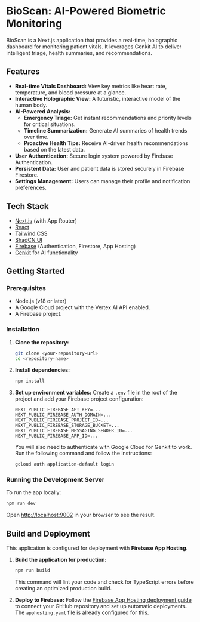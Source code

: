 # BioScan: AI-Powered Biometric Monitoring

BioScan is a Next.js application that provides a real-time, holographic dashboard for monitoring patient vitals. It leverages Genkit AI to deliver intelligent triage, health summaries, and recommendations.

## Features

- **Real-time Vitals Dashboard:** View key metrics like heart rate, temperature, and blood pressure at a glance.
- **Interactive Holographic View:** A futuristic, interactive model of the human body.
- **AI-Powered Analysis:**
  - **Emergency Triage:** Get instant recommendations and priority levels for critical situations.
  - **Timeline Summarization:** Generate AI summaries of health trends over time.
  - **Proactive Health Tips:** Receive AI-driven health recommendations based on the latest data.
- **User Authentication:** Secure login system powered by Firebase Authentication.
- **Persistent Data:** User and patient data is stored securely in Firebase Firestore.
- **Settings Management:** Users can manage their profile and notification preferences.

## Tech Stack

- [Next.js](https://nextjs.org/) (with App Router)
- [React](https://react.dev/)
- [Tailwind CSS](https://tailwindcss.com/)
- [ShadCN UI](https://ui.shadcn.com/)
- [Firebase](https://firebase.google.com/) (Authentication, Firestore, App Hosting)
- [Genkit](https://firebase.google.com/docs/genkit) for AI functionality

## Getting Started

### Prerequisites

- Node.js (v18 or later)
- A Google Cloud project with the Vertex AI API enabled.
- A Firebase project.

### Installation

1. **Clone the repository:**
   ```bash
   git clone <your-repository-url>
   cd <repository-name>
   ```

2. **Install dependencies:**
   ```bash
   npm install
   ```

3. **Set up environment variables:**
   Create a `.env` file in the root of the project and add your Firebase project configuration:
   ```
   NEXT_PUBLIC_FIREBASE_API_KEY=...
   NEXT_PUBLIC_FIREBASE_AUTH_DOMAIN=...
   NEXT_PUBLIC_FIREBASE_PROJECT_ID=...
   NEXT_PUBLIC_FIREBASE_STORAGE_BUCKET=...
   NEXT_PUBLIC_FIREBASE_MESSAGING_SENDER_ID=...
   NEXT_PUBLIC_FIREBASE_APP_ID=...
   ```
   You will also need to authenticate with Google Cloud for Genkit to work. Run the following command and follow the instructions:
   ```bash
   gcloud auth application-default login
   ```

### Running the Development Server

To run the app locally:
```bash
npm run dev
```
Open [http://localhost:9002](http://localhost:9002) in your browser to see the result.

## Build and Deployment

This application is configured for deployment with **Firebase App Hosting**.

1. **Build the application for production:**
   ```bash
   npm run build
   ```
   This command will lint your code and check for TypeScript errors before creating an optimized production build.

2. **Deploy to Firebase:**
   Follow the [Firebase App Hosting deployment guide](https://firebase.google.com/docs/app-hosting/deploy-nextjs) to connect your GitHub repository and set up automatic deployments. The `apphosting.yaml` file is already configured for this.

